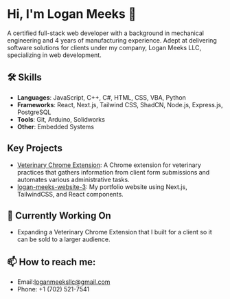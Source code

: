 # Hi, I'm Logan Meeks 👋
A certified full-stack web developer with a background in mechanical engineering and 4 years of manufacturing experience. Adept at delivering software solutions for clients under my company, Logan Meeks LLC, specializing in web development.

## 🛠️ Skills
- **Languages**: JavaScript, C++, C#, HTML, CSS, VBA, Python
- **Frameworks**: React, Next.js, Tailwind CSS, ShadCN, Node.js, Express.js, PostgreSQL
- **Tools**: Git, Arduino, Solidworks
- **Other**: Embedded Systems

## Key Projects
- [Veterinary Chrome Extension](https://github.com/meeksdev/autofill-extension): A Chrome extension for veterinary practices that gathers information from client form submissions and automates various administrative tasks.
- [logan-meeks-website-3](https://github.com/meeksdev/logan-meeks-website-3): My portfolio website using Next.js, TailwindCSS, and React components.

## 🔭 Currently Working On
- Expanding a Veterinary Chrome Extension that I built for a client so it can be sold to a larger audience.

## 📫 How to reach me:
- Email:[loganmeeksllc@gmail.com](mailto:loganmeeksllc@gmail.com)
- Phone: +1 (702) 521-7541

